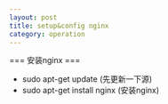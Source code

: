 ```yaml
---
layout: post
title: setup&config nginx
category: operation
---
```


=== 安装nginx ===
* sudo apt-get update (先更新一下源)
* sudo apt-get install nginx (安装nginx)